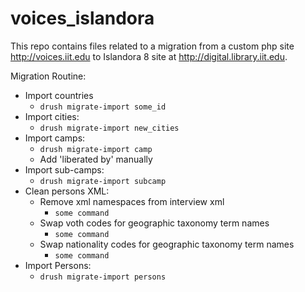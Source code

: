 # voices_islandora

This repo contains files related to a migration from a custom php site http://voices.iit.edu to Islandora 8 site at http://digital.library.iit.edu.


Migration Routine:
  * Import countries
    * `drush migrate-import some_id`
  * Import cities:
    * `drush migrate-import new_cities`
  * Import camps:
    * `drush migrate-import camp`
    * Add 'liberated by' manually
  * Import sub-camps:
    * `drush migrate-import subcamp`
  * Clean persons XML:
    * Remove xml namespaces from interview xml
      * `some command`
    * Swap voth codes for geographic taxonomy term names
      * `some command`
    * Swap nationality codes for geographic taxonomy term names
      * `some command`
  * Import Persons:
    * `drush migrate-import persons`
    
      
